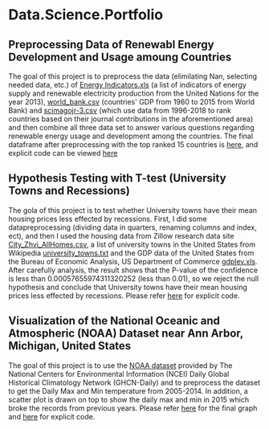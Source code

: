 # Data.Science.Portfolio


## Preprocessing Data of Renewabl Energy Development and Usage amoung Countries  
  The goal of this project is to preprocess the data (elimilating Nan, selecting needed data, etc.) of [Energy Indicators.xls](https://github.com/alanmlchau/Data.Science.Portfolio/blob/master/Document/Data%20Preprocessing/Energy%20Indicators.xls)  (a list of indicators of energy supply and renewable electricity production from the United Nations for the year 2013), [world_bank.csv](https://github.com/alanmlchau/Data.Science.Portfolio/blob/master/Document/Data%20Preprocessing/world_bank.csv) (countries' GDP from 1960 to 2015 from World Bank) and [scimagojr-3.csv](https://github.com/alanmlchau/Data.Science.Portfolio/blob/master/Document/Data%20Preprocessing/scimagojr-3.csv) (which use data from 1996-2018 to rank countries based on their journal contributions in the aforementioned area) and then combine all three data set to answer various questions regarding renewable energy usage and development among the countries. The final dataframe after preprocessing with the top ranked 15 countries is [here](https://github.com/alanmlchau/Data.Science.Portfolio/blob/master/Document/Data%20Preprocessing/final.csv), and explicit code can be viewed [here](https://github.com/alanmlchau/Data.Science.Portfolio/blob/master/Notebook/Data%20Preprocessing.py)

## Hypothesis Testing with T-test (University Towns and Recessions)
 The gola of this project is to test whether University towns have their mean housing prices less effected by recessions. First, I did some datapreprocessing (dividing data in quarters, renaming columns and index, ect), and then I used the housing data from Zillow research data site [City_Zhvi_AllHomes.csv](https://github.com/alanmlchau/Data.Science.Portfolio/blob/master/Document/Hypothesis%20Test%20with%20T-test/City_Zhvi_AllHomes.csv), a list of university towns in the United States from Wikipedia [university_towns.txt](https://github.com/alanmlchau/Data.Science.Portfolio/blob/master/Document/Hypothesis%20Test%20with%20T-test/university_towns.txt) and the GDP data of the United States from the Bureau of Economic Analysis, US Department of Commerce [gdplev.xls](https://github.com/alanmlchau/Data.Science.Portfolio/blob/master/Document/Hypothesis%20Test%20with%20T-test/gdplev.xls). After carefully analysis, the result shows that the P-value of the confidence is less than 0.00057655974311320252 (less than 0.01), so we reject the null hypothesis and conclude that University towns have their mean housing prices less effected by recessions. Please refer [here](https://github.com/alanmlchau/Data.Science.Portfolio/blob/master/Notebook/Hypothesis%20Testing%20with%20T-test.py) for explicit code.
 
 ## Visualization of the National Oceanic and Atmospheric (NOAA) Dataset near Ann Arbor, Michigan, United States
  The goal of this project is to use the [NOAA dataset](https://github.com/alanmlchau/Data.Science.Portfolio/blob/master/Document/Visualization%20of%20the%20National%20Oceanic%20and%20Atmospheric%20(NOAA)%20Dataset/NOAA%20dataset.csv) provided by The National Centers for Environmental Information (NCEI) Daily Global Historical Climatology Network (GHCN-Daily) and to preprocess the dataset to get the Daily Max and Min temperature from 2005-2014. In addition, a scatter plot is drawn on top to show the daily max and min in 2015 which broke the records from previous years. Please refer [here](https://github.com/alanmlchau/Data.Science.Portfolio/blob/master/Document/Visualization%20of%20the%20National%20Oceanic%20and%20Atmospheric%20(NOAA)%20Dataset/Graph1.png) for the final graph and [here](https://github.com/alanmlchau/Data.Science.Portfolio/blob/master/Notebook/Visualization%20of%20the%20National%20Oceanic%20and%20Atmospheric%20(NOAA)%20Dataset.py) for explicit code.
  
